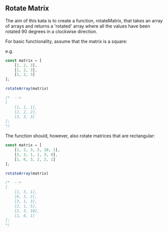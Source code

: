 ## Rotate Matrix

The aim of this kata is to create a function, rotateMatrix, that takes an array of arrays and returns a 'rotated' array where all the values have been rotated 90 degrees in a clockwise direction.

For basic functionality, assume that the matrix is a square:

e.g.

```javascript
const matrix = [
    [1, 2, 3],
    [1, 2, 3],
    [1, 2, 3]
];

rotateArray(matrix)

/*  -->
[
    [1, 1, 1],
    [2, 2, 2],
    [3, 3, 3]
];
*/
```

The function should, however, also rotate matrices that are rectangular:

```javascript
const matrix = [
    [1, 2, 3, 5, 10, 1],
    [3, 3, 1, 1, 3, 6],
    [1, 6, 3, 2, 2, 1]
];

rotateArray(matrix)

/*  -->
[
    [1, 3, 1],
    [6, 3, 2],
    [3, 1, 3],
    [2, 1, 5],
    [2, 3, 10],
    [1, 6, 1]
];
*/
```